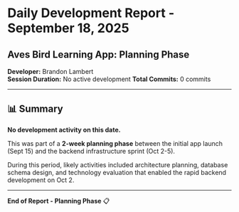 # Daily Development Report - September 18, 2025
## Aves Bird Learning App: Planning Phase

**Developer:** Brandon Lambert  
**Session Duration:** No active development
**Total Commits:** 0 commits

---

## 📊 Summary

**No development activity on this date.**

This was part of a **2-week planning phase** between the initial app launch (Sept 15) and the backend infrastructure sprint (Oct 2-5).

During this period, likely activities included architecture planning, database schema design, and technology evaluation that enabled the rapid backend development on Oct 2.

---

**End of Report - Planning Phase** 📋
